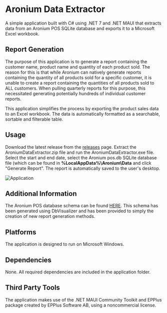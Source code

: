 # Aronium Data Extractor

A simple application built with C# using .NET 7 and .NET MAUI that extracts data from an Aronium POS SQLite database and exports it to a Microsoft Excel workbook.

## Report Generation

The purpose of this application is to generate a report containing the customer name, product name and quantity of each product sold. The reason for this is that while Aronium can natively generate reports containing the quantity of all products sold for a specific customer, it is unable to create a report containing the quantities of all products sold to ALL customers. When pulling quarterly reports for this purpose, this necessitated generating potentially hundreds of individual customer reports.

This application simplifies the process by exporting the product sales data to an Excel workbook. The data is automatically formatted as a searchable, sortable and filterable table. 

## Usage

Download the latest release from the [releases](https://github.com/Tanaille/Aronium-Data-Extractor/releases) page. Extract the AroniumDataExtractor.zip file and run the AroniumDataExtractor.exe file. Select the start and end date, select the Aronium pos.db SQLite database file (which can be found in **%LocalAppData%\Aronium\Data** and click "Generate Report". The report is automatically saved to the user's desktop.

![Application](https://github.com/Tanaille/Aronium-Data-Extractor/assets/34229043/e8cfee27-8473-4fe8-adbb-d4015178edad)

## Additional Information

The Aronium POS database schema can be found [HERE](https://github.com/Tanaille/Aronium-Data-Extractor/blob/master/Images/Aronium%20Database%20Schema.pdf). This schema has been generated using 
DbVisualizer and has been provided to simply the creation of new report generation methods.

## Platforms

The application is designed to run on Microsoft Windows.

## Dependencies

None. All required dependencies are included in the application folder.

## Third Party Tools

The application makes use of the .NET MAUI Community Toolkit and EPPlus package created by EPPlus Software AB, using a noncommercial license.
